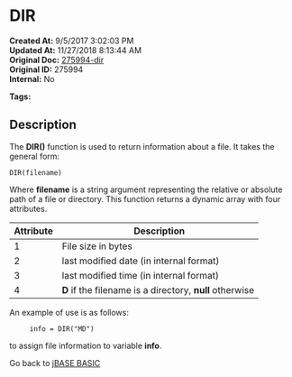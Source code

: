 # DIR

**Created At:** 9/5/2017 3:02:03 PM  
**Updated At:** 11/27/2018 8:13:44 AM  
**Original Doc:** [275994-dir](https://docs.jbase.com/36868-jbase-basic/275994-dir)  
**Original ID:** 275994  
**Internal:** No  

**Tags:**
<badge text='file information' vertical='middle' />

## Description

The **DIR()** function is used to return information about a file. It takes the general form:

```
DIR(filename)
```

Where **filename** is a string argument representing the relative or absolute path of a file or directory. This function returns a dynamic array with four attributes.


| Attribute |  Description |
| --- | --- |
| 1 | File size in bytes |
| 2 | last modified date (in internal format) |
| 3 | last modified time (in internal format) |
| 4 | **D** if the filename is a directory, **null** otherwise |

An example of use is as follows:

```
     info = DIR("MD")
```

to assign file information to variable **info**.

Go back to [jBASE BASIC](./../README.md)
